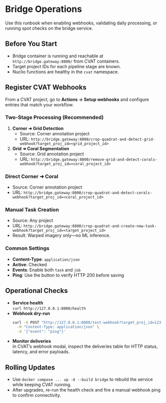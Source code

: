 # Bridge Operations

Use this runbook when enabling webhooks, validating daily processing, or running spot checks on the bridge service.

## Before You Start
- Bridge container is running and reachable at `http://bridge.gateway:8000/` from CVAT containers.
- Target project IDs for each pipeline stage are known.
- Nuclio functions are healthy in the `cvat` namespace.

## Register CVAT Webhooks
From a CVAT project, go to **Actions → Setup webhooks** and configure entries that match your workflow.

### Two-Stage Processing (Recommended)
1. **Corner ➜ Grid Detection**
   - Source: Corner annotation project
   - URL: `http://bridge.gateway:8000/crop-quadrat-and-detect-grid-webhook?target_proj_id=<grid_project_id>`
2. **Grid ➜ Coral Segmentation**
   - Source: Grid annotation project
   - URL: `http://bridge.gateway:8000/remove-grid-and-detect-corals-webhook?target_proj_id=<coral_project_id>`

### Direct Corner ➜ Coral
- Source: Corner annotation project
- URL: `http://bridge.gateway:8000/crop-quadrat-and-detect-corals-webhook?target_proj_id=<coral_project_id>`

### Manual Task Creation
- Source: Any project
- URL: `http://bridge.gateway:8000/crop-quadrat-and-create-new-task-webhook?target_proj_id=<target_project_id>`
- Result: Warped imagery only—no ML inference.

### Common Settings
- **Content-Type**: `application/json`
- **Active**: Checked
- **Events**: Enable both `task` and `job`
- **Ping**: Use the button to verify HTTP 200 before saving

## Operational Checks
- **Service health**  
  `curl http://127.0.0.1:8000/health`
- **Webhook dry-run**  
  ```bash
  curl -X POST "http://127.0.0.1:8000/test-webhook?target_proj_id=123&debug=true" \
    -H "Content-Type: application/json" \
    -d '{"event": "ping"}'
  ```
- **Monitor deliveries**  
  In CVAT’s webhook modal, inspect the deliveries table for HTTP status, latency, and error payloads.

## Rolling Updates
- Use `docker compose ... up -d --build bridge` to rebuild the service while keeping CVAT running.
- After upgrades, re-run the health check and fire a manual webhook ping to confirm connectivity.
